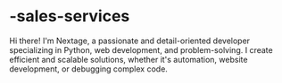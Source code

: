 # -sales-services
Hi there! I'm Nextage, a passionate and detail-oriented developer specializing in Python, web development, and problem-solving. I create efficient and scalable solutions, whether it's automation, website development, or debugging complex code.
